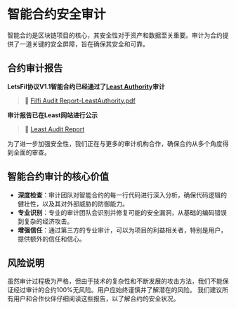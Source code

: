 # 智能合约安全审计

智能合约是区块链项目的核心，其安全性对于资产和数据至关重要。审计为合约提供了一道关键的安全屏障，旨在确保其安全和可靠。

## 合约审计报告
**LetsFil协议V1.1智能合约已经通过了[Least Authority](https://leastauthority.com/)审计**
> 🔗 [Filfi Audit Report-LeastAuthority.pdf](/files/Filfi-Audit-Report-LeastAuthority.pdf)
 
**审计报告已在Least网站进行公示**  
> 🔗 [Least Audit Report](https://leastauthority.com/blog/audits/audit-of-filfi-smart-contracts/)

为了进一步加强安全性，我们正在与更多的审计机构合作，确保合约从多个角度得到全面的审查。

## 智能合约审计的核心价值

- **深度检查**：审计团队对智能合约的每一行代码进行深入分析，确保代码逻辑的健壮性，以及其对外部威胁的防御能力。
- **专业识别**：专业的审计团队会识别并修复可能的安全漏洞，从基础的编码错误到复杂的经济攻击。
- **增强信任**：通过第三方的专业审计，可以为项目的利益相关者，特别是用户，提供额外的信任和信心。

## 风险说明

虽然审计过程极为严格，但由于技术的复杂性和不断发展的攻击方法，我们不能保证经过审计的合约100%无风险。用户应始终谨慎并了解潜在的风险。
我们建议所有用户和合作伙伴仔细阅读这些报告，以了解合约的安全状况。

